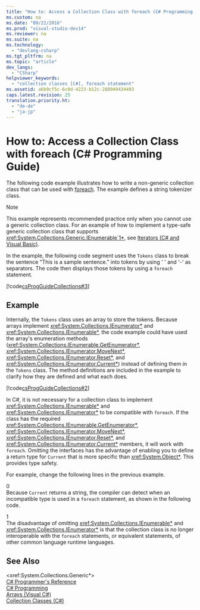 ```yaml
---
title: "How to: Access a Collection Class with foreach (C# Programming Guide)"
ms.custom: na
ms.date: "09/22/2016"
ms.prod: "visual-studio-dev14"
ms.reviewer: na
ms.suite: na
ms.technology: 
  - "devlang-csharp"
ms.tgt_pltfrm: na
ms.topic: "article"
dev_langs: 
  - "CSharp"
helpviewer_keywords: 
  - "collection classes [C#], foreach statement"
ms.assetid: a6b9cf5c-6c8d-4223-b12c-288949434493
caps.latest.revision: 25
translation.priority.ht: 
  - "de-de"
  - "ja-jp"
---
```

# How to: Access a Collection Class with foreach (C# Programming Guide)
The following code example illustrates how to write a non-generic collection class that can be used with [foreach](../vs140/foreach--in--csharp-reference-.md). The example defines a string tokenizer class.  
  
> [!NOTE]
>  This example represents recommended practice only when you cannot use a generic collection class. For an example of how to implement a type-safe generic collection class that supports <xref:System.Collections.Generic.IEnumerable`1*>, see [Iterators (C# and Visual Basic)](../vs140/iterators--csharp-and-visual-basic-.md).  
  
 In the example, the following code segment uses the `Tokens` class to break the sentence "This is a sample sentence." into tokens by using ' ' and '-' as separators. The code then displays those tokens by using a `foreach` statement.  
  
 [!code[csProgGuideCollections#3](../vs140/codesnippet/CSharp/how-to--access-a-collection-class-with-foreach--csharp-programming-guide-_1.cs)]  
  
## Example  
 Internally, the `Tokens` class uses an array to store the tokens. Because arrays implement <xref:System.Collections.IEnumerator*> and <xref:System.Collections.IEnumerable*>, the code example could have used the array's enumeration methods (<xref:System.Collections.IEnumerable.GetEnumerator*>, <xref:System.Collections.IEnumerator.MoveNext*>, <xref:System.Collections.IEnumerator.Reset*>, and <xref:System.Collections.IEnumerator.Current*>) instead of defining them in the `Tokens` class. The method definitions are included in the example to clarify how they are defined and what each does.  
  
 [!code[csProgGuideCollections#2](../vs140/codesnippet/CSharp/how-to--access-a-collection-class-with-foreach--csharp-programming-guide-_2.cs)]  
  
 In C#, it is not necessary for a collection class to implement <xref:System.Collections.IEnumerable*> and <xref:System.Collections.IEnumerator*> to be compatible with `foreach`. If the class has the required <xref:System.Collections.IEnumerable.GetEnumerator*>, <xref:System.Collections.IEnumerator.MoveNext*>, <xref:System.Collections.IEnumerator.Reset*>, and <xref:System.Collections.IEnumerator.Current*> members, it will work with `foreach`. Omitting the interfaces has the advantage of enabling you to define a return type for `Current` that is more specific than <xref:System.Object*>. This provides type safety.  
  
 For example, change the following lines in the previous example.  
  
<CodeContentPlaceHolder>0</CodeContentPlaceHolder>  
 Because `Current` returns a string, the compiler can detect when an incompatible type is used in a `foreach` statement, as shown in the following code.  
  
<CodeContentPlaceHolder>1</CodeContentPlaceHolder>  
 The disadvantage of omitting <xref:System.Collections.IEnumerable*> and <xref:System.Collections.IEnumerator*> is that the collection class is no longer interoperable with the `foreach` statements, or equivalent statements, of other common language runtime languages.  
  
## See Also  
 \<xref:System.Collections.Generic*>   
 [C# Programmer's Reference](../vs140/csharp-reference.md)   
 [C# Programming](../vs140/csharp-programming-guide.md)   
 [Arrays (Visual C#)](../vs140/arrays--csharp-programming-guide-.md)   
 [Collection Classes (C#)](../vs140/collections--csharp-and-visual-basic-.md)